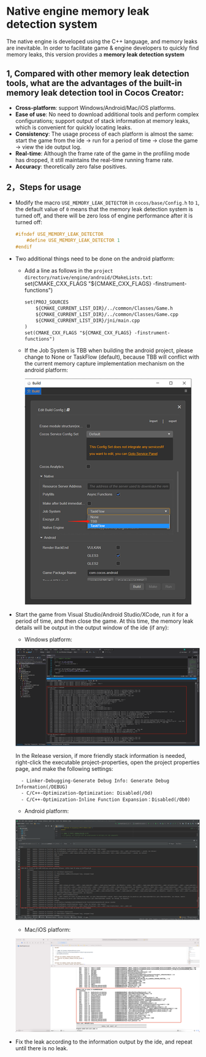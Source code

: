 # Native engine memory leak detection system

The native engine is developed using the C++ language, and memory leaks are inevitable. In order to facilitate game & engine developers to quickly find memory leaks, this version provides a **memory leak detection system**

## 1, Compared with other memory leak detection tools, what are the advantages of the built-in memory leak detection tool in Cocos Creator:
- **Cross-platform**: support Windows/Android/Mac/iOS platforms.
- **Ease of use**: No need to download additional tools and perform complex configurations; support output of stack information at memory leaks, which is convenient for quickly locating leaks.
- **Consistency**: The usage process of each platform is almost the same: start the game from the ide -> run for a period of time -> close the game -> view the ide output log.
- **Real-time**: Although the frame rate of the game in the profiling mode has dropped, it still maintains the real-time running frame rate.
- **Accuracy**: theoretically zero false positives.

## 2，Steps for usage
- Modify the macro `USE_MEMORY_LEAK_DETECTOR` in `cocos/base/Config.h` to `1`, the default value of `0` means that the memory leak detection system is turned off, and there will be zero loss of engine performance after it is turned off:
    ```c++
    #ifndef USE_MEMORY_LEAK_DETECTOR
        #define USE_MEMORY_LEAK_DETECTOR 1
    #endif
    ```
- Two additional things need to be done on the android platform:
    - Add a line as follows in the `project directory/native/engine/android/CMakeLists.txt`:
    set(CMAKE_CXX_FLAGS "${CMAKE_CXX_FLAGS} -finstrument-functions")
        ```
        set(PROJ_SOURCES
            ${CMAKE_CURRENT_LIST_DIR}/../common/Classes/Game.h
            ${CMAKE_CURRENT_LIST_DIR}/../common/Classes/Game.cpp
            ${CMAKE_CURRENT_LIST_DIR}/jni/main.cpp
        )
        set(CMAKE_CXX_FLAGS "${CMAKE_CXX_FLAGS} -finstrument-functions")
        ```
    - If the Job System is TBB when building the android project, please change to None or TaskFlow (default), because TBB will conflict with the current memory capture implementation mechanism on the android platform:

        ![tbb](./memory-leak-detector/build.png)

- Start the game from Visual Studio/Android Studio/XCode, run it for a period of time, and then close the game. At this time, the memory leak details will be output in the output window of the ide (if any):
    - Windows platform:

    ![visual studio](./memory-leak-detector/visualstudio.png)

    In the Release version, if more friendly stack information is needed, right-click the executable project-properties, open the project properties page, and make the following settings:

        - Linker-Debugging-Generate Debug Info: Generate Debug Information(/DEBUG)
        - C/C++-Optimization-Optimization: Disabled(/Od)
        - C/C++-Optimization-Inline Function Expansion：Disabled(/Ob0)
        
    - Android platform:

    ![android studio](./memory-leak-detector/androidstudio.png)

    - Mac/iOS platform:
    
    ![xcode](./memory-leak-detector/xcode.png)

- Fix the leak according to the information output by the ide, and repeat until there is no leak.

